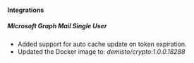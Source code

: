 
#### Integrations
##### Microsoft Graph Mail Single User
- Added support for auto cache update on token expiration.
- Updated the Docker image to: *demisto/crypto:1.0.0.18288*
